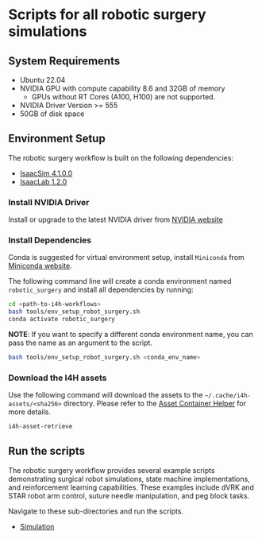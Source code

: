 # Scripts for all robotic surgery simulations

## System Requirements

- Ubuntu 22.04
- NVIDIA GPU with compute capability 8.6 and 32GB of memory
    - GPUs without RT Cores (A100, H100) are not supported.
- NVIDIA Driver Version >= 555
- 50GB of disk space

## Environment Setup

The robotic surgery workflow is built on the following dependencies:
- [IsaacSim 4.1.0.0](https://docs.isaacsim.omniverse.nvidia.com/4.1.0/installation/index.html)
- [IsaacLab 1.2.0](https://isaac-sim.github.io/IsaacLab/v1.2.0/source/setup/installation/index.html)


### Install NVIDIA Driver

Install or upgrade to the latest NVIDIA driver from [NVIDIA website](https://www.nvidia.com/en-us/drivers/)


### Install Dependencies

Conda is suggested for virtual environment setup, install `Miniconda` from [Miniconda website](https://docs.anaconda.com/miniconda/install/#quick-command-line-install).

The following command line will create a conda environment named `robotic_surgery` and install all dependencies by running:
```bash
cd <path-to-i4h-workflows>
bash tools/env_setup_robot_surgery.sh
conda activate robotic_surgery
```

**NOTE**: If you want to specify a different conda environment name, you can pass the name as an argument to the script.
```bash
bash tools/env_setup_robot_surgery.sh <conda_env_name>
```

### Download the I4H assets

Use the following command will download the assets to the `~/.cache/i4h-assets/<sha256>` directory.
Please refer to the [Asset Container Helper](https://github.com/isaac-for-healthcare/i4h-asset-catalog/blob/main/docs/catalog_helper.md) for more details.

```sh
i4h-asset-retrieve
```

## Run the scripts

The robotic surgery workflow provides several example scripts demonstrating surgical robot simulations, state machine implementations, and reinforcement learning capabilities. These examples include dVRK and STAR robot arm control, suture needle manipulation, and peg block tasks.

Navigate to these sub-directories and run the scripts.

- [Simulation](./scripts/simulation)
